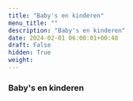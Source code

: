 ```yaml
---
title: "Baby's en kinderen"
menu_title: ""
description: "Baby's en kinderen"
date: 2024-02-01 06:00:01+00:48
draft: False
hidden: True
weight:
---
```

### Baby's en kinderen


